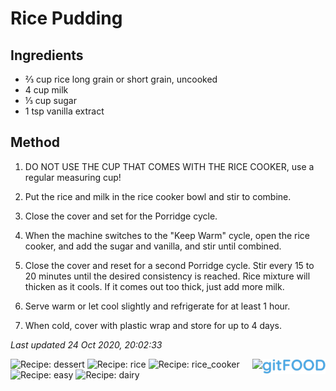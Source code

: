 # Rice Pudding

## Ingredients

- ⅔ cup rice long grain or short grain, uncooked
- 4 cup milk
- ⅓ cup sugar
- 1 tsp vanilla extract

## Method

1. DO NOT USE THE CUP THAT COMES WITH THE RICE COOKER, use a regular measuring cup!

2. Put the rice and milk in the rice cooker bowl and stir to combine.

3. Close the cover and set for the Porridge cycle.

4. When the machine switches to the "Keep Warm" cycle, open the rice cooker, and add the sugar and vanilla, and stir until combined.

5. Close the cover and reset for a second Porridge cycle. Stir every 15 to 20 minutes until the desired consistency is reached. Rice mixture will thicken as it cools. If it comes out too thick, just add more milk.

6. Serve warm or let cool slightly and refrigerate for at least 1 hour.

7. When cold, cover with plastic wrap and store for up to 4 days.

*Last updated 24 Oct 2020, 20:02:33*

<img src="../logo.png" width="20%" align="right" />

<img src="https://profile-counter.glitch.me/fexofenadine_ricepudding/count.svg" height="20" align="right" />

![Recipe: dessert](https://img.shields.io/badge/tag-dessert-blue.svg) ![Recipe: rice](https://img.shields.io/badge/tag-rice-blue.svg) ![Recipe: rice_cooker](https://img.shields.io/badge/tag-rice_cooker-blue.svg) ![Recipe: easy](https://img.shields.io/badge/tag-easy-blue.svg) ![Recipe: dairy](https://img.shields.io/badge/tag-dairy-blue.svg)